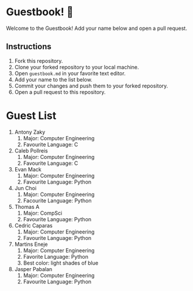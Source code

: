 # Guestbook! 📖

Welcome to the Guestbook! Add your name below and open a pull request.

## Instructions
1. Fork this repository.
2. Clone your forked repository to your local machine.
3. Open `guestbook.md` in your favorite text editor.
4. Add your name to the list below.
5. Commit your changes and push them to your forked repository.
6. Open a pull request to this repository.

# Guest List
1. Antony Zaky
	1. Major: Computer Engineering
	2. Favourite Language: C
2. Caleb Pollreis
	1. Major: Computer Engineering
	2. Favourite Language: C
3. Evan Mack
	1. Major: Computer Engineering
	2. Favourite Language: Python
4. Jun Choi
    1. Major: Computer Engineering
    2. Facourite Language: Python
5. Thomas A
	1. Major: CompSci
	2. Favourite Language: Python
6. Cedric Caparas
	1. Major: Computer Engineering
	2. Favourite Language: Python
7. Martins Eneje 
	1. Major: Computer Engineering
	2. Favorite Language: Python
	3. Best color: light shades of blue  
8. Jasper Pabalan
	1. Major: Computer Engineering
	2. Favourite Language: Python
